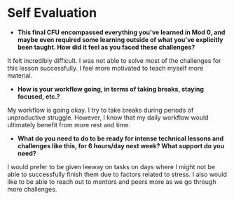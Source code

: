 # Self Evaluation

- **This final CFU encompassed everything you've learned in Mod 0, and maybe even required some learning outside of what you've explicitly been taught. How did it feel as you faced these challenges?**

It felt incredibly difficult. I was not able to solve most of the challenges for this lesson successfully. I feel more motivated to teach myself more material.

- **How is your workflow going, in terms of taking breaks, staying focused, etc.?**

My workflow is going okay. I try to take breaks during periods of unproductive struggle. However, I know that my daily workflow would ultimately benefit from more rest and time.

- **What do you need to do to be ready for intense technical lessons and challenges like this, for 6 hours/day next week? What support do you need?**

I would prefer to be given leeway on tasks on days where I might not be able to successfully finish them due to factors related to stress. I also would like to be able to reach out to mentors and peers more as we go through more challenges.
